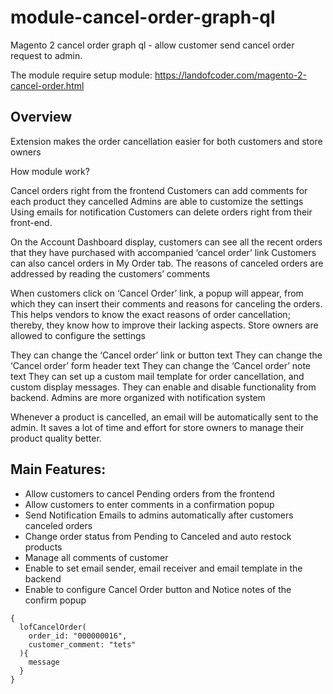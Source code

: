 # module-cancel-order-graph-ql
Magento 2 cancel order graph ql - allow customer send cancel order request to admin.

The module require setup module: https://landofcoder.com/magento-2-cancel-order.html

## Overview
 Extension makes the order cancellation easier for both customers and store owners

How module work?

 Cancel orders right from the frontend
 Customers can add comments for each product they cancelled
 Admins are able to customize the settings
 Using emails for notification
 Customers can delete orders right from their front-end.

 On the Account Dashboard display, customers can see all the recent orders that they have purchased with accompanied ‘cancel order’ link
 Customers can also cancel orders in My Order tab.
 The reasons of canceled orders are addressed by reading the customers’ comments

 When customers click on ‘Cancel Order’ link, a popup will appear, from which they can insert their comments and reasons for canceling the orders.
 This helps vendors to know the exact reasons of order cancellation; thereby, they know how to improve their lacking aspects.
 Store owners are allowed to configure the settings

 They can change the ‘Cancel order’ link or button text
 They can change the ‘Cancel order’ form header text
 They can change the ‘Cancel order’ note text
 They can set up a custom mail template for order cancellation, and custom display messages.
 They can enable and disable functionality from backend.
 Admins are more organized with notification system

Whenever a product is cancelled, an email will be automatically sent to the admin.
It saves a lot of time and effort for store owners to manage their product quality better.
    
## Main Features:
   - Allow customers to cancel Pending orders from the frontend
   -  Allow customers to enter comments in a confirmation popup
   - Send Notification Emails to admins automatically after customers canceled orders
   -  Change order status from Pending to Canceled and auto restock products
   -  Manage all comments of customer
   -  Enable to set email sender, email receiver and email template in the backend
   - Enable to configure Cancel Order button and Notice notes of the confirm popup
```
{
  lofCancelOrder(
    order_id: "000000016",
    customer_comment: "tets"
  ){
    message
  }
}
```
